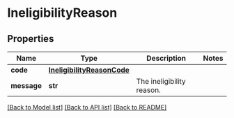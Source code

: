 # IneligibilityReason

## Properties
Name | Type | Description | Notes
------------ | ------------- | ------------- | -------------
**code** | [**IneligibilityReasonCode**](IneligibilityReasonCode.md) |  | 
**message** | **str** | The ineligibility reason. | 

[[Back to Model list]](../README.md#documentation-for-models) [[Back to API list]](../README.md#documentation-for-api-endpoints) [[Back to README]](../README.md)

